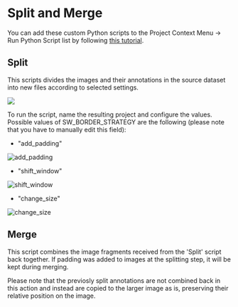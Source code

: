# Split and Merge

You can add these custom Python scripts to the Project Context Menu -> Run Python Script list by following [this tutorial](https://docs.supervise.ly/data-manipulation/python-scripts#custom-python-scripts). 

## Split

This scripts divides the images and their annotations in the source dataset into new files according to selected settings. 

![](https://i.imgur.com/5zn2SOH.png)

To run the script, name the resulting project and configure the values. Possible values of SW_BORDER_STRATEGY are the following (please note that you have to manually edit this field):

- "add_padding"

![add_padding](https://i.imgur.com/AXeUBHf.gif)

- "shift_window"

![shift_window](https://i.imgur.com/1WxaxNx.gif)

- "change_size"

![change_size](https://i.imgur.com/Zgm95uW.gif)

## Merge

This script combines the image fragments received from the 'Split' script back together. If padding was added to images at the splitting step, it will be kept during merging.  

Please note that the previosly split annotations are not combined back in this action and instead are copied to the larger image as is, preserving their relative position on the image. 
